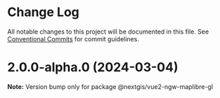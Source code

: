 # Change Log

All notable changes to this project will be documented in this file.
See [Conventional Commits](https://conventionalcommits.org) for commit guidelines.

# 2.0.0-alpha.0 (2024-03-04)

**Note:** Version bump only for package @nextgis/vue2-ngw-maplibre-gl

